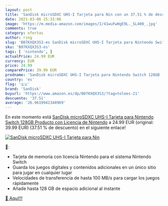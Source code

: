 ```yaml
---
layout: post
title: 'SanDisk microSDXC UHS-I Tarjeta para Nin con un 37.51 % de descuento'
date: 2021-03-06 15:33:06
image: 'https://m.media-amazon.com/images/I/41wuFwHgE9L._SL400_.jpg'
comments: true
category: ofertas
author: ring
slug: 'B07KXQX3S3-es SanDisk microSDXC UHS-I Tarjeta para Nintendo Switch 128GB...'
sku: 'B07KXQX3S3-es'
tags: [ 'nintendo', ]
actualPrice: 24.99 EUR
currency: EUR
price: 24.99
comparePrice: 39.99 EUR
prodname: 'SanDisk microSDXC UHS-I Tarjeta para Nintendo Switch 128GB  Producto con Licencia de Nintendo'
country: 'es'
flag: '🇪🇸'
brand: 'SanDisk'
buyurl: 'https://www.amazon.es/dp/B07KXQX3S3/?tag=tolees-21'
descuento: '37.51'
average: '26.9619941348969'
---
```


En este momento está [SanDisk microSDXC UHS-I Tarjeta para Nintendo Switch 128GB  Producto con Licencia de Nintendo](https://www.amazon.es/dp/B07KXQX3S3/?tag=tolees-21) a 24.99 EUR (original: 39.99 EUR) (37.51 %  de descuento) en el siguiente enlace!

[![SanDisk microSDXC UHS-I Tarjeta para Nin](https://m.media-amazon.com/images/I/41wuFwHgE9L._SL400_.jpg)](https://www.amazon.es/dp/B07KXQX3S3/?tag=tolees-21)

🔎:

- Tarjeta de memoria con licencia Nintendo para el sistema Nintendo Switch
- Guarda los juegos digitales y contenidos adicionales en un único sitio para jugar en cualquier lugar
- Velocidades de transferencia de hasta 100 MB/s para cargar los juegos rápidamente
- Añade hasta 128 GB de espacio adicional al instante

[🛒 Aquí!!!](https://www.amazon.es/dp/B07KXQX3S3/?tag=tolees-21)

